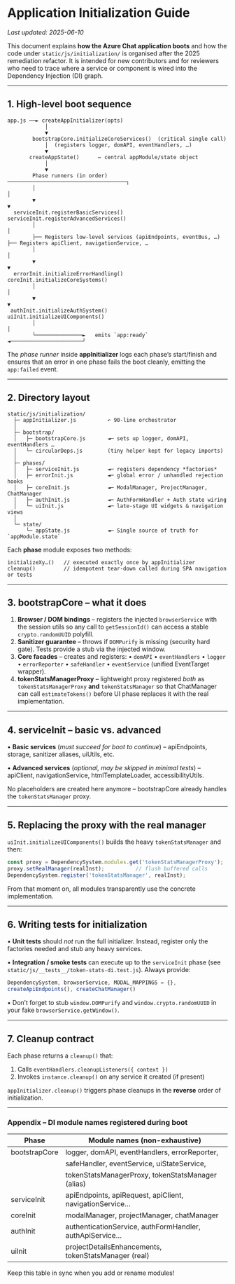 # Application Initialization Guide

_Last updated: 2025-06-10_

This document explains **how the Azure Chat application boots** and how the
code under `static/js/initialization/` is organised after the 2025
remediation refactor.  It is intended for new contributors and for reviewers
who need to trace where a service or component is wired into the Dependency
Injection (DI) graph.

---

## 1. High-level boot sequence

```text
app.js ──► createAppInitializer(opts)
            │
            ▼
        bootstrapCore.initializeCoreServices()  (critical single call)
            │  (registers logger, domAPI, eventHandlers, …)
            ▼
       createAppState()      ← central appModule/state object
            │
            ▼
        Phase runners (in order) ──────────────────────────────────────┐
        │                                                              │
        ▼                                                              ▼
  serviceInit.registerBasicServices()                          serviceInit.registerAdvancedServices()
        │                                                              │
        ├── Registers low-level services (apiEndpoints, eventBus, …)   ├── Registers apiClient, navigationService, …
        │                                                              │
        ▼                                                              ▼
  errorInit.initializeErrorHandling()                          coreInit.initializeCoreSystems()
        │                                                              │
        ▼                                                              ▼
 authInit.initializeAuthSystem()                               uiInit.initializeUIComponents()
        │                                                              │
        └───────────────►   emits `app:ready`  ◄───────────────────────┘
```

The _phase runner_ inside **appInitializer** logs each phase’s start/finish
and ensures that an error in one phase fails the boot cleanly, emitting the
`app:failed` event.

---

## 2. Directory layout

```
static/js/initialization/
  ├─ appInitializer.js          ↶ 90-line orchestrator
  │
  ├─ bootstrap/
  │   ├─ bootstrapCore.js       ◄─ sets up logger, domAPI, eventHandlers …
  │   └─ circularDeps.js        (tiny helper kept for legacy imports)
  │
  ├─ phases/
  │   ├─ serviceInit.js         ◄─ registers dependency *factories*
  │   ├─ errorInit.js           ◄─ global error / unhandled rejection hooks
  │   ├─ coreInit.js            ◄─ ModalManager, ProjectManager, ChatManager
  │   ├─ authInit.js            ◄─ AuthFormHandler + Auth state wiring
  │   └─ uiInit.js              ◄─ late-stage UI widgets & navigation views
  │
  └─ state/
      └─ appState.js            ◄─ Single source of truth for `appModule.state`
```

Each **phase** module exposes two methods:

```
initializeXy…()   // executed exactly once by appInitializer
cleanup()         // idempotent tear-down called during SPA navigation or tests
```

---

## 3. bootstrapCore – what it does

1. **Browser / DOM bindings** – registers the injected `browserService` with
   the session utils so any call to `getSessionId()` can access a stable
   `crypto.randomUUID` polyfill.
2. **Sanitizer guarantee** – throws if `DOMPurify` is missing (security hard
   gate).  Tests provide a stub via the injected window.
3. **Core facades** – creates and registers:
   • `domAPI`  • `eventHandlers`  • `logger`  • `errorReporter`  •
   `safeHandler`  • `eventService` (unified EventTarget wrapper).
4. **tokenStatsManagerProxy** – lightweight proxy registered _both_ as
   `tokenStatsManagerProxy` **and** `tokenStatsManager` so that ChatManager
   can call `estimateTokens()` before UI phase replaces it with the real
   implementation.

---

## 4. serviceInit – basic vs. advanced

• **Basic services** (_must succeed for boot to continue_)
  – apiEndpoints, storage, sanitizer aliases, uiUtils, etc.

• **Advanced services** (_optional, may be skipped in minimal tests_)
  – apiClient, navigationService, htmlTemplateLoader, accessibilityUtils.

No placeholders are created here anymore – bootstrapCore already handles the
`tokenStatsManager` proxy.

---

## 5. Replacing the proxy with the real manager

`uiInit.initializeUIComponents()` builds the heavy `tokenStatsManager` and
then:

```js
const proxy = DependencySystem.modules.get('tokenStatsManagerProxy');
proxy.setRealManager(realInst);          // flush buffered calls
DependencySystem.register('tokenStatsManager', realInst);
```

From that moment on, all modules transparently use the concrete
implementation.

---

## 6. Writing tests for initialization

• **Unit tests** should _not_ run the full initializer.  Instead, register
  only the factories needed and stub any heavy services.

• **Integration / smoke tests** can execute up to the `serviceInit`
  phase (see `static/js/__tests__/token-stats-di.test.js`).  Always provide:

```js
DependencySystem, browserService, MODAL_MAPPINGS = {},
createApiEndpoints(), createChatManager()
```

• Don’t forget to stub `window.DOMPurify` and `window.crypto.randomUUID` in
  your fake `browserService.getWindow()`.

---

## 7. Cleanup contract

Each phase returns a `cleanup()` that:

1. Calls `eventHandlers.cleanupListeners({ context })`
2. Invokes `instance.cleanup()` on any service it created (if present)

`appInitializer.cleanup()` triggers phase cleanups in the **reverse** order
of initialization.

---

### Appendix – DI module names registered during boot

| Phase           | Module names (non-exhaustive)                               |
|-----------------|-------------------------------------------------------------|
| bootstrapCore   | logger, domAPI, eventHandlers, errorReporter,              |
|                 | safeHandler, eventService, uiStateService,                 |
|                 | tokenStatsManagerProxy, tokenStatsManager (alias)          |
| serviceInit     | apiEndpoints, apiRequest, apiClient, navigationService…    |
| coreInit        | modalManager, projectManager, chatManager                  |
| authInit        | authenticationService, authFormHandler, authApiService…    |
| uiInit          | projectDetailsEnhancements, tokenStatsManager (real)       |

Keep this table in sync when you add or rename modules!

